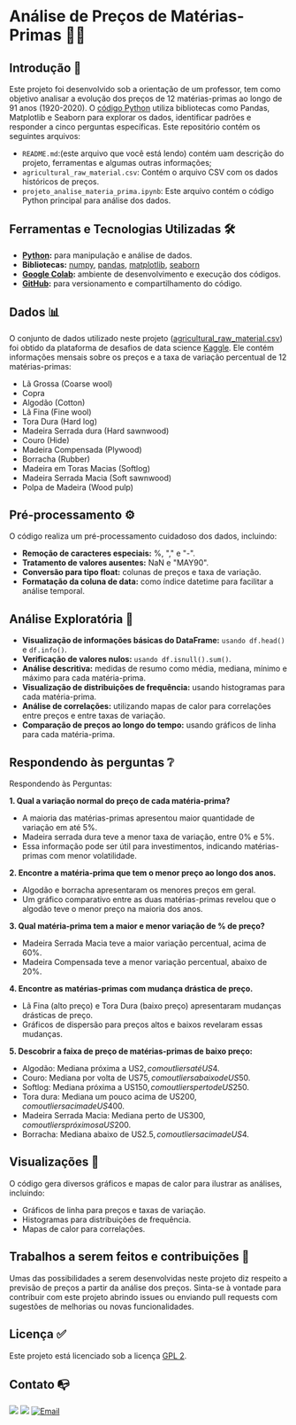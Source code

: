 # Análise de Preços de Matérias-Primas :male_detective:


## Introdução :memo:

Este projeto foi desenvolvido sob a orientação de um professor, tem como objetivo analisar a evolução dos preços de 12 matérias-primas ao longo de 91 anos (1920-2020). O [código Python](https://github.com/HerikDouglas/analise-precos-materias-primas/blob/main/projeto_analise_materia_prima.ipynb) utiliza bibliotecas como Pandas, Matplotlib e Seaborn para explorar os dados, identificar padrões e responder a cinco perguntas específicas.
Este repositório contém os seguintes arquivos:
* `README.md`:(este arquivo que você está lendo) contém uam descrição do projeto, ferramentas e algumas outras informações;
* `agricultural_raw_material.csv`: Contém o arquivo CSV com os dados históricos de preços.
* `projeto_analise_materia_prima.ipynb`: Este arquivo contém o código Python principal para análise dos dados.

## Ferramentas e Tecnologias Utilizadas :hammer_and_wrench:
* **[Python](https://www.python.org/):** para manipulação e análise de dados.
* **Bibliotecas:** [numpy](https://numpy.org/pt/), [pandas](https://pandas.pydata.org/), [matplotlib](https://matplotlib.org/), [seaborn](https://seaborn.pydata.org/)
* **[Google Colab](https://colab.google/):** ambiente de desenvolvimento e execução dos códigos.
* **[GitHub](https://github.com/HerikDouglas):** para versionamento e compartilhamento do código.

## Dados :bar_chart:
O conjunto de dados utilizado neste projeto ([agricultural_raw_material.csv](https://github.com/HerikDouglas/analise-precos-materias-primas/blob/main/agricultural_raw_material.csv)) foi obtido da plataforma de desafios de data science [Kaggle](https://www.kaggle.com/datasets/kianwee/agricultural-raw-material-prices-19902020/data). Ele contém informações mensais sobre os preços e a taxa de variação percentual de 12 matérias-primas:

* Lã Grossa (Coarse wool) 
* Copra
* Algodão (Cotton)
* Lã Fina (Fine wool)
* Tora Dura (Hard log)
* Madeira Serrada dura (Hard sawnwood)
* Couro (Hide)
* Madeira Compensada (Plywood)
* Borracha (Rubber)
* Madeira em Toras Macias (Softlog)
* Madeira Serrada Macia (Soft sawnwood)
* Polpa de Madeira (Wood pulp)

## Pré-processamento :gear:
O código realiza um pré-processamento cuidadoso dos dados, incluindo:

* **Remoção de caracteres especiais:** %, "," e "-".
* **Tratamento de valores ausentes:** NaN e "MAY90".
* **Conversão para tipo float:** colunas de preços e taxa de variação.
* **Formatação da coluna de data:** como índice datetime para facilitar a análise temporal.

## Análise Exploratória :mag_right:
* **Visualização de informações básicas do DataFrame:** `usando df.head()` e `df.info()`.
* **Verificação de valores nulos:** `usando df.isnull().sum()`.
* **Análise descritiva:** medidas de resumo como média, mediana, mínimo e máximo para cada matéria-prima.
* **Visualização de distribuições de frequência:** usando histogramas para cada matéria-prima.
* **Análise de correlações:** utilizando mapas de calor para correlações entre preços e entre taxas de variação.
* **Comparação de preços ao longo do tempo:** usando gráficos de linha para cada matéria-prima.

## Respondendo às perguntas :grey_question:
Respondendo às Perguntas:

**1. Qual a variação normal do preço de cada matéria-prima?**

* A maioria das matérias-primas apresentou maior quantidade de variação em até 5%.
* Madeira serrada dura teve a menor taxa de variação, entre 0% e 5%.
* Essa informação pode ser útil para investimentos, indicando matérias-primas com menor volatilidade.
  
**2. Encontre a matéria-prima que tem o menor preço ao longo dos anos.**

* Algodão e borracha apresentaram os menores preços em geral.
* Um gráfico comparativo entre as duas matérias-primas revelou que o algodão teve o menor preço na maioria dos anos.
 
**3. Qual matéria-prima tem a maior e menor variação de % de preço?**

* Madeira Serrada Macia teve a maior variação percentual, acima de 60%.
* Madeira Compensada teve a menor variação percentual, abaixo de 20%.
 
**4. Encontre as matérias-primas com mudança drástica de preço.**

* Lã Fina (alto preço) e Tora Dura (baixo preço) apresentaram mudanças drásticas de preço.
* Gráficos de dispersão para preços altos e baixos revelaram essas mudanças.

**5. Descobrir a faixa de preço de matérias-primas de baixo preço:**

* Algodão: Mediana próxima a US$2, com outliers até US$4.
* Couro: Mediana por volta de US$75, com outliers abaixo de US$50.
* Softlog: Mediana próxima a US$150, com outliers perto de US$250.
* Tora dura: Mediana um pouco acima de US$200, com outliers acima de US$400.
* Madeira Serrada Macia: Mediana perto de US$300, com outliers próximos a US$200.
* Borracha: Mediana abaixo de US$2.5, com outliers acima de US$4.

## Visualizações :monocle_face:

O código gera diversos gráficos e mapas de calor para ilustrar as análises, incluindo:

* Gráficos de linha para preços e taxas de variação.
* Histogramas para distribuições de frequência.
* Mapas de calor para correlações.

## Trabalhos a serem feitos e contribuições :handshake:
Umas das possibilidades a serem desenvolvidas neste projeto diz respeito a previsão de preços a partir da análise dos preços. Sinta-se à vontade para contribuir com este projeto abrindo issues ou enviando pull requests com sugestões de melhorias ou novas funcionalidades.

## Licença :white_check_mark:
Este projeto está licenciado sob a licença [GPL 2](https://www.gnu.org/licenses/old-licenses/gpl-2.0.en.html).

## Contato 📭
<div>

<a href="https://instagram.com/herikdouglas.20" target="_blank"><img src="https://img.shields.io/badge/-Instagram-%23E4405F?style=for-the-badge&logo=instagram&logoColor=white" target="_blank"></a>
<a href="https://www.linkedin.com/in/herik-douglas-oliveira-reinaldo-615881269" target="_blank"><img src="https://img.shields.io/badge/-LinkedIn-%230077B5?style=for-the-badge&logo=linkedin&logoColor=white" target="_blank"></a>
[![Email](https://img.shields.io/badge/Email-cdcdouglas428@gmail.com-blue)](mailto:cdcdouglas428@gmail.com)
</div>
